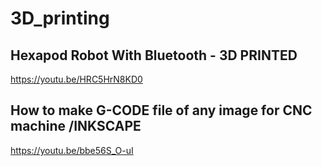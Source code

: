 # 3D_printing 
## Hexapod Robot With Bluetooth - 3D PRINTED
https://youtu.be/HRC5HrN8KD0

## How to make G-CODE file of any image for CNC machine /INKSCAPE
https://youtu.be/bbe56S_O-uI
